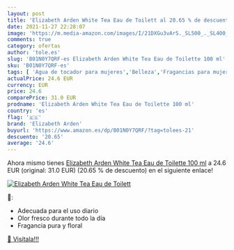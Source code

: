 ```yaml
---
layout: post
title: 'Elizabeth Arden White Tea Eau de Toilett al 20.65 % de descuento'
date: 2021-11-27 22:28:07
image: 'https://m.media-amazon.com/images/I/21DXGu3vArS._SL500_._SL400_.jpg'
comments: true
category: ofertas
author: 'tole.es'
slug: 'B01N0Y7QRF-es Elizabeth Arden White Tea Eau de Toilette 100 ml'
sku: 'B01N0Y7QRF-es'
tags: [ 'Agua de tocador para mujeres','Belleza','Fragancias para mujeres','Perfumes y fragancias','de','eau','elizabeth arden','toilette', ]
actualPrice: 24.6 EUR
currency: EUR
price: 24.6
comparePrice: 31.0 EUR
prodname: 'Elizabeth Arden White Tea Eau de Toilette 100 ml'
country: 'es'
flag: '🇪🇸'
brand: 'Elizabeth Arden'
buyurl: 'https://www.amazon.es/dp/B01N0Y7QRF/?tag=tolees-21'
descuento: '20.65'
average: '24.6'
---
```


Ahora mismo tienes [Elizabeth Arden White Tea Eau de Toilette 100 ml](https://www.amazon.es/dp/B01N0Y7QRF/?tag=tolees-21) a 24.6 EUR (original: 31.0 EUR) (20.65 %  de descuento) en el siguiente enlace!

[![Elizabeth Arden White Tea Eau de Toilett](https://m.media-amazon.com/images/I/21DXGu3vArS._SL500_._SL400_.jpg)](https://www.amazon.es/dp/B01N0Y7QRF/?tag=tolees-21)

🔎:

- Adecuada para el uso diario
- Olor fresco durante todo la día
- Fragancia pura y floral

[🛒 Visítala!!!](https://www.amazon.es/dp/B01N0Y7QRF/?tag=tolees-21)
